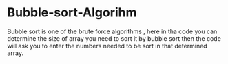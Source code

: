 # Bubble-sort-Algorihm
Bubble sort is one of the brute force algorithms , here in tha code you can determine the size of array you need to sort it by bubble sort then the code will ask you to enter the numbers needed to be sort in that determined array.

